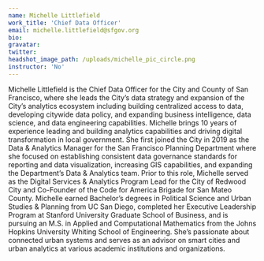 ```yaml
---
name: Michelle Littlefield
work_title: 'Chief Data Officer'
email: michelle.littlefield@sfgov.org
bio: 
gravatar: 
twitter: 
headshot_image_path: /uploads/michelle_pic_circle.png
instructor: 'No'
---
```


Michelle Littlefield is the Chief Data Officer for the City and County of San Francisco, where she leads the City’s data strategy and expansion of the City’s analytics ecosystem including building centralized access to data, developing citywide data policy, and expanding business intelligence, data science, and data engineering capabilities.  Michelle brings 10 years of experience leading and building analytics capabilities and driving digital transformation in local government. She first joined the City in 2019 as the Data & Analytics Manager for the San Francisco Planning Department where she focused on establishing consistent data governance standards for reporting and data visualization, increasing GIS capabilities, and expanding the Department’s Data & Analytics team.  Prior to this role, Michelle served as the Digital Services & Analytics Program Lead for the City of Redwood City and Co-Founder of the Code for America Brigade for San Mateo County.  Michelle earned Bachelor’s degrees in Political Science and Urban Studies & Planning from UC San Diego, completed her Executive Leadership Program at Stanford University Graduate School of Business, and is pursuing an M.S. in Applied and Computational Mathematics from the Johns Hopkins University Whiting School of Engineering. She’s passionate about connected urban systems and serves as an advisor on smart cities and urban analytics at various academic institutions and organizations.
